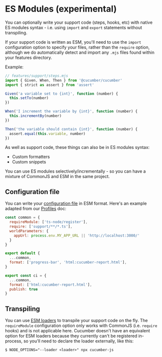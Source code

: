 # ES Modules (experimental)

You can optionally write your support code (steps, hooks, etc) with native ES modules syntax - i.e. using `import` and `export` statements without transpiling.

If your support code is written as ESM, you'll need to use the `import` configuration option to specify your files, rather than the `require` option, although we do automatically detect and import any `.mjs` files found within your features directory.

Example:

```javascript
// features/support/steps.mjs
import { Given, When, Then } from '@cucumber/cucumber'
import { strict as assert } from 'assert'

Given('a variable set to {int}', function (number) {
  this.setTo(number)
})

When('I increment the variable by {int}', function (number) {
  this.incrementBy(number)
})

Then('the variable should contain {int}', function (number) {
  assert.equal(this.variable, number)
})
```

As well as support code, these things can also be in ES modules syntax:

- Custom formatters
- Custom snippets

You can use ES modules selectively/incrementally - so you can have a mixture of CommonJS and ESM in the same project.

## Configuration file

You can write your [configuration file](./configuration.md#files) in ESM format. Here's an example adapted from our [Profiles](./profiles.md) doc:

```javascript
const common = {
  requireModule: ['ts-node/register'],
  require: ['support/**/*.ts'],
  worldParameters: {
    appUrl: process.env.MY_APP_URL || 'http://localhost:3000/'
  }
}

export default {
  ...common,
  format: ['progress-bar', 'html:cucumber-report.html'],
}

export const ci = {
  ...common,
  format: ['html:cucumber-report.html'],
  publish: true
}
```

## Transpiling

You can use [ESM loaders](https://nodejs.org/api/esm.html#loaders) to transpile your support code on the fly. The `requireModule` configuration option only works with CommonJS (i.e. `require` hooks) and is not applicable here. Cucumber doesn't have an equivalent option for ESM loaders because they currently can't be registered in-process, so you'll need to declare the loader externally, like this:

```shell
$ NODE_OPTIONS="--loader <loader>" npx cucumber-js
```
